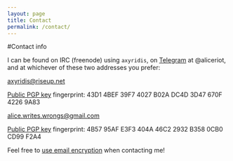 ```yaml
---
layout: page
title: Contact
permalink: /contact/
---
```


#Contact info

I can be found on IRC (freenode) using ``axyridis``, on [Telegram](https://telegram.org/) at @aliceriot, and at whichever of
these two addresses you prefer:

<axyridis@riseup.net> 

[Public PGP key](https://pgp.mit.edu/pks/lookup?op=get&search=0x3D47670F42269A83) fingerprint: 43D1 4BEF 39F7 4027 B02A DC4D 3D47 670F 4226 9A83 

<alice.writes.wrongs@gmail.com> 

[Public PGP key](https://pgp.mit.edu/pks/lookup?op=get&search=0xB3580CB0CD99F2A4) fingerprint: 4B57 95AF E3F3 404A 46C2 2932 B358 0CB0 CD99 F2A4

Feel free to [use email encryption](https://emailselfdefense.fsf.org/en/) when contacting
me!
